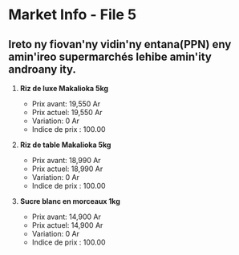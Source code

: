# Market Info - File 5

## Ireto ny fiovan'ny vidin'ny entana(PPN) eny amin'ireo supermarchés lehibe amin'ity androany ity.

1. **Riz de luxe Makalioka 5kg**
   - Prix avant: 19,550 Ar
   - Prix actuel: 19,550 Ar
   - Variation: 0 Ar
   - Indice de prix : 100.00

2. **Riz de table Makalioka 5kg**
   - Prix avant: 18,990 Ar
   - Prix actuel: 18,990 Ar
   - Variation: 0 Ar
   - Indice de prix : 100.00

3. **Sucre blanc en morceaux 1kg**
   - Prix avant: 14,900 Ar
   - Prix actuel: 14,900 Ar
   - Variation: 0 Ar
   - Indice de prix : 100.00

